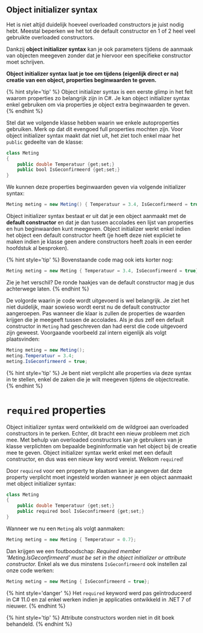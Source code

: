 ## Object initializer syntax

Het is niet altijd duidelijk hoeveel overloaded constructors je juist nodig hebt. Meestal beperken we het tot de default constructor en 1 of 2 heel veel gebruikte overloaded constructors. 

Dankzij **object initializer syntax** kan je ook parameters tijdens de aanmaak van objecten meegeven zonder dat je hiervoor een specifieke constructor moet schrijven.

**Object initializer syntax laat je toe om tijdens (eigenlijk direct er na) creatie van een object, properties beginwaarden te geven.**

{% hint style='tip' %}
Object initializer syntax is een eerste glimp in het feit waarom properties zo belangrijk zijn in C#. Je kan object initializer syntax enkel gebruiken om via properties je object extra beginwaarden te geven.
{% endhint %}


Stel dat we volgende klasse hebben waarin we enkele autoproperties gebruiken. Merk op dat dit evengoed full properties mochten zijn. Voor object initializer syntax maakt dat niet uit, het ziet toch enkel maar het ``public`` gedeelte van de klasse:

```java
class Meting
{
    public double Temperatuur {get;set;}
    public bool IsGeconfirmeerd {get;set;}
}
```


We kunnen deze properties beginwaarden geven via volgende initializer syntax:


```java
Meting meting = new Meting() { Temperatuur = 3.4, IsGeconfirmeerd = true};
```

Object initializer syntax bestaat er uit dat je een object aanmaakt met de **default constructor** en dat je dan tussen accolades een lijst van properties en hun beginwaarden kunt meegeven. Object initializer werkt enkel indien het object een default constructor heeft (je hoeft deze niet expliciet te maken indien je klasse geen andere constructors heeft zoals in een eerder hoofdstuk al besproken). 

{% hint style='tip' %}
Bovenstaande code mag ook iets korter nog:


```java
Meting meting = new Meting { Temperatuur = 3.4, IsGeconfirmeerd = true};
```

Zie je het verschil? De ronde haakjes van de default constructor mag je dus achterwege laten.
{% endhint %}


De volgorde waarin je code wordt uitgevoerd is wel belangrijk. Je ziet het niet duidelijk, maar sowieso wordt eerst nu de default constructor aangeroepen. Pas wanneer die klaar is zullen de properties de waarden krijgen die je meegeeft tussen de accolades. Als je dus zelf een default constructor in ``Meting`` had geschreven dan had eerst die code uitgevoerd zijn geweest. Voorgaande voorbeeld zal intern eigenlijk als volgt plaatsvinden:

```java
Meting meting = new Meting();
meting.Temperatuur = 3.4;
meting.IsGeconfirmeerd = true;
```

{% hint style='tip' %}
Je bent niet verplicht alle properties via deze syntax in te stellen, enkel de zaken die je wilt meegeven tijdens de objectcreatie.
{% endhint %}


# `required` properties

Object initializer syntax werd ontwikkeld om de wildgroei aan overloaded constructors in te perken. Echter, dit bracht een nieuw probleem met zich mee. Met behulp van overloaded constructors kan je gebruikers van je klasse verplichten om bepaalde begininformatie van het object bij de creatie mee te geven. Object initializer syntax werkt enkel met een default constructor, en dus was een nieuw key word vereist. Welkom `required`! 

Door `required` voor een property te plaatsen kan je aangeven dat deze property verplicht moet ingesteld worden wanneer je een object aanmaakt met object initializer syntax: 

```java
class Meting
{
    public double Temperatuur {get;set;}
    public required bool IsGeconfirmeerd {get;set;}
}
```

Wanneer we nu een `Meting` als volgt aanmaken:

```java
Meting meting = new Meting { Temperatuur = 0.7};
```

Dan krijgen we een foutboodschap: *Required member 'Meting.IsGeconfirmeerd' must be set in the object initializer or attribute constructor.* Enkel als we dus minstens `IsGeconfirmeerd` ook instellen zal onze code werken:

```java
Meting meting = new Meting { IsGeconfirmeerd = true};
```

{% hint style='danger' %}
Het `required` keyword werd pas geïntroduceerd in C# 11.0 en zal enkel werken indien je applicaties ontwikkeld in .NET 7 of nieuwer.
{% endhint %}


{% hint style='tip' %}
Attribute constructors worden niet in dit boek behandeld.
{% endhint %}